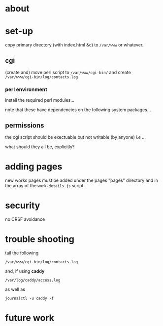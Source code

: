 # about

# set-up

copy primary directory (with index.html &c) to `/var/www` or whatever.

## cgi

(create and) move perl script to `/var/www/cgi-bin/` and create `/var/www/cgi-bin/log/contacts.log`

### perl environment

install the required perl modules...

note that these have dependencies on the following system packages...


## permissions

the cgi script should be exectuable but not writable (by anyone) *i.e* ...

what should they all be, explicitly?

# adding pages

new works pages must be added under the pages "pages" directory and in the array of the `work-details.js` script

# security

no CRSF avoidance

# trouble shooting

tail the following
```
/var/www/cgi-bin/log/contacts.log 
```
and, if using **caddy**
```
/var/log/caddy/access.log 
```
as well as
```
journalctl -u caddy -f
```

# future work
